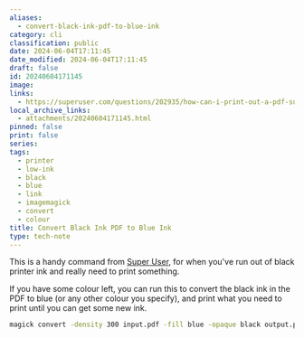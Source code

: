```yaml
---
aliases:
  - convert-black-ink-pdf-to-blue-ink
category: cli
classification: public
date: 2024-06-04T17:11:45
date_modified: 2024-06-04T17:11:45
draft: false
id: 20240604171145
image: 
links:
  - https://superuser.com/questions/202935/how-can-i-print-out-a-pdf-substituting-pixels-for-blue-pixels
local_archive_links:
  - attachments/20240604171145.html
pinned: false
print: false
series: 
tags:
  - printer
  - low-ink
  - black
  - blue
  - link
  - imagemagick
  - convert
  - colour
title: Convert Black Ink PDF to Blue Ink
type: tech-note
---
```


This is a handy command from [Super User](https://superuser.com/questions/202935/how-can-i-print-out-a-pdf-substituting-pixels-for-blue-pixels), for when you've run out of black printer ink and really need to print something. 

If you have some colour left, you can run this to convert the black ink in the PDF to blue (or any other colour you specify), and print what you need to print until you can get some new ink.

```sh
magick convert -density 300 input.pdf -fill blue -opaque black output.pdf
```
